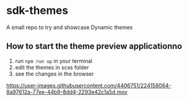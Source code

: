 # sdk-themes

A small repo to try and showcase Dynamic themes

## How to start the theme preview applicationno

1. run `npm run up` in your terminal
2. edit the themes in scss folder
3. see the changes in the browser


https://user-images.githubusercontent.com/4406751/224158064-8a97612a-77ee-44b9-8dd4-2293e42c1a5d.mov

